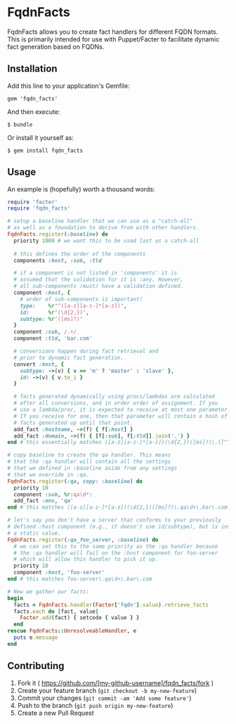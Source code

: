 # FqdnFacts

FqdnFacts allows you to create fact handlers for different FQDN formats. This is primarily intended for use with Puppet/Facter to facilitate dynamic fact generation based on FQDNs.

## Installation

Add this line to your application's Gemfile:

    gem 'fqdn_facts'

And then execute:

    $ bundle

Or install it yourself as:

    $ gem install fqdn_facts

## Usage

An example is (hopefully) worth a thousand words:

```ruby
require 'facter'
require 'fqdn_facts'

# setup a baseline handler that we can use as a "catch-all"
# as well as a foundation to derive from with other handlers.
FqdnFacts.register(:baseline) do
  priority 1000 # we want this to be used last as a catch-all
  
  # this defines the order of the components
  components :host, :sub, :tld

  # if a component is not listed in 'components' it is
  # assumed that the validation for it is :any. However,
  # all sub-components /must/ have a validation defined.
  component :host, { 
    # order of sub-components is important!
    type:    %r'^([a-z][a-z-]*[a-z])', 
    id:      %r'(\d{2,})', 
    subtype: %r'([ms]?)'
  }
  component :sub, /.+/
  component :tld, 'bar.com'

  # conversions happen during fact retrieval and
  # prior to dynamic fact generation.
  convert :host, {
    subtype: ->(v) { v == 'm' ? 'master' : 'slave' },
    id: ->(v) { v.to_i }
  }

  # facts generated dynamically using procs/lambdas are calculated
  # after all conversions, and in order order of assignment. If you 
  # use a lambda/proc, it is expected to receive at most one parameter. 
  # If you receive for one, then that parameter will contain a hash of 
  # facts generated up until that point. 
  add_fact :hostname, ->(f) { f[:host] }
  add_fact :domain, ->(f) { [f[:sub], f[:tld]].join('.') }
end # this essentially matches ([a-z][a-z-]*[a-z])(\d{2,})([ms]?)\.([^\.]+)\.bar\.com

# copy baseline to create the qa handler. This means
# that the :qa handler will contain all the settings
# that we defined in :baseline aside from any settings
# that we override in :qa.
FqdnFacts.register(:qa, copy: :baseline) do
  priority 10
  component :sub, %r:qa\d*:
  add_fact :env, 'qa'
end # this matches ([a-z][a-z-]*[a-z])(\d{2,})([ms]?)\.qa\d+\.bar\.com

# let's say you don't have a server that conforms to your previously
# defined :host component (e.g., it doesn't use id/subtype), but is instead
# a static value.
FqdnFacts.register(:qa_foo_server, :baseline) do
  # we can set this to the same priority as the :qa handler because
  # the :qa handler will fail on the :host component for foo-server
  # which will allow this handler to pick it up.
  priority 10 
  component :host, 'foo-server'
end # this matches foo-server\.qa\d+\.bar\.com

# Now we gather our facts:
begin
  facts = FqdnFacts.handler(Facter['fqdn'].value).retrieve_facts
  facts.each do |fact, value|
    Facter.add(fact) { setcode { value } }
  end
rescue FqdnFacts::UnresolveableHandler, e
  puts e.message
end
```

## Contributing

1. Fork it ( https://github.com/[my-github-username]/fqdn_facts/fork )
2. Create your feature branch (`git checkout -b my-new-feature`)
3. Commit your changes (`git commit -am 'Add some feature'`)
4. Push to the branch (`git push origin my-new-feature`)
5. Create a new Pull Request
